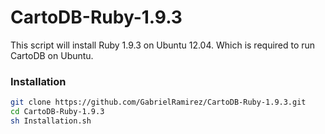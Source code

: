 # CartoDB-Ruby-1.9.3
This script will install Ruby 1.9.3 on Ubuntu 12.04. Which is required to run CartoDB on Ubuntu.

### Installation

```sh
git clone https://github.com/GabrielRamirez/CartoDB-Ruby-1.9.3.git
cd CartoDB-Ruby-1.9.3
sh Installation.sh
```
